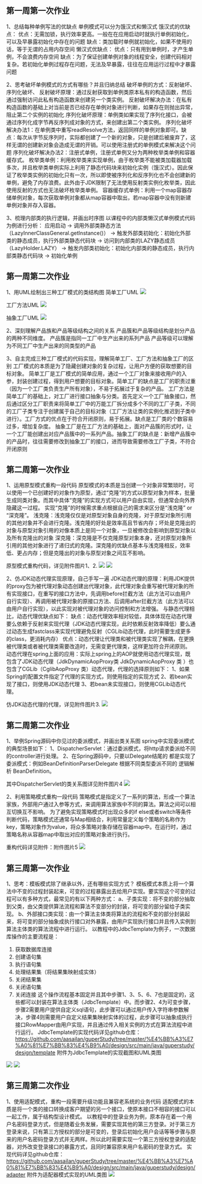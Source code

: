 ## 第一周第一次作业
1、总结每种单例写法的优缺点
单例模式可以分为饿汉式和懒汉式
饿汉式的优缺点：
  优点：无需加锁，执行效率更高。一般在在应用启动时就执行单例初始化，可以及早暴露初始化中存在的问题
  缺点：类加载时单例就初始化，如果不使用的话，等于无谓的占用内存空间
懒汉式优缺点：
  优点：只有用到单例时，才产生单例，不会浪费内存空间
  缺点：为了保证创建单例对象的线程安全，创建代码相对复杂。若初始化单例过程存在问题，无法及早暴露，往往在应用运行过程中才暴露问题

2、思考破坏单例模式的方式有哪些？并且归纳总结
破坏单例的方式：反射破坏、序列化破坏、
反射破坏原理：通过反射获取到单例类原本私有的构造函数，然后通过强制访问此私有构造函数来创建另一个类实例。
反射破坏解决办法：在私有构造函数的基础上对当前是否已经存在单例对象进行判断，如果存在则抛出异常，阻止第二个实例的初始化
序列化破坏原理：单例类如果实现了序列化接口，会被通过序列化成字节再反序列成对象的方式，来创建出第二个类实例。
序列化破坏解决办法1：在单例类中重写readResolve方法，返回同样的单例对象即可。缺点：每次从字节反序列时，实际都创建了一个新的对象，只是创建后被废弃了，这样无谓的创建新对象会造成无谓的开销。可以使用注册式的单例模式来解决这个问题
序列化破坏解决办法2：注册式单例，注册式单例又分为两种枚举类单例和容器缓存式。
  枚举类单例：利用枚举类来实现单例，由于枚举类不能被类加载器加载多次，并且枚举类单例实际上利用了静态代码块来初始化实例（饿汉式）。因此保证了枚举类实例的初始化只有一次，所以即使被序列化和反序列化也不会创建新的单例，避免了内存浪费。此外由于JDK限制了无法使用反射类实例化枚举类，因此使用反射的方式也无法破坏枚举类单例。
  容器缓存式单例：利用一个map容器存储单例对象，每次获取单例对象都从map容器中取出，若map容器中没有则新建单例对象并存入容器。

3、梳理内部类的执行逻辑，并画出时序图
  以课程中的内部类懒汉式单例模式代码为例进行分析：
  应用启动 -> 调用外部类静态方法（LazyInnerClassGeneral.getInstance()） -> 触发外部类初始化：初始化外部类的静态成员，执行外部类静态代码块 -> 访问到内部类的LAZY静态成员（LazyHolder.LAZY） -> 触发内部类初始化：初始化内部类的静态成员，执行内部类静态代码块 -> 初始化单例

## 第一周第二次作业
1、用UML绘制出三种工厂模式的类结构图
简单工厂UML
<img src="./imgs/简单工厂UML.png">

工厂方法UML
<img src="./imgs/工厂方法UML.png">

抽象工厂UML
<img src="./imgs/抽象工厂UML.png">

2、深刻理解产品族和产品等级结构之间的关系
产品簇和产品等级结构是划分产品的两种不同维度。
产品簇是指同一工厂中生产出来的系列产品
产品等级可以理解为不同工厂中生产出来的同类型的产品

3、自主完成三种工厂模式的代码实现，理解简单工厂、工厂方法和抽象工厂的区别
工厂模式的本质是为了隐藏创建对象的复杂过程，让用户方便的获取想要的目标对象。
简单工厂是工厂模式的简单应用，通过一个工厂对象来接收用户的入参，封装创建过程，得到用户想要的目标对象。简单工厂的缺点是工厂的职责过重（因为一个工厂类负责生产所有对象），不易于拓展过于复杂的产品。
工厂方法是简单工厂的基础上，对工厂进行接口抽象与分类。首先定义一个工厂抽象接口，然后通过区分工厂职责来将简单工厂中的万能工厂拆分成多个不同的工厂子类，不同的工厂子类专注于创建属于自己的目标对象（工厂方法让类的实例化推迟到子类中进行）。工厂方式的优点在于符合开闭原则，易于拓展。缺点是工厂类的个数容易过多，增加复杂度。
抽象工厂是在工厂方法的基础上，面对产品簇的形式时，让一个工厂能创建出对应产品簇中的一系列产品。抽象工厂的缺点是：新增产品簇中的产品时，往往需要修改到抽象工厂的接口，进而导致需要修改工厂子类，不符合开闭原则


## 第二周第一次作业
1、运用原型模式重构一段代码
原型模式的本质是当创建一个对象非常繁琐时，可以使用一个已创建好的对象作为原型，通过“克隆”的方式以原型对象为样本，批量生成同类对象。而其中具体“克隆”的实现方式可以用户自由实现，但通常会向外界隐藏这一过程。
实现“克隆”的时候需求重点根据自己的需求来区分是“浅克隆” or “深克隆”。
浅克隆：浅克隆仅仅是对原型对象自身的克隆，对于原型对象所引用的其他对象并不会进行克隆。浅克隆的好处是效率高且节省内存；坏处是克隆出的对象与原型对象引用的对像本质上是同一个对象，一旦被修改会影响到原型对象以及所有克隆出的对象
深克隆：深克隆是不仅克隆原型对象本身，还对原型对象所引用的其他对象进行了递归式的克隆。深克隆的优缺点基本与浅克隆相反，效率低、更占内存；但是克隆出的对象与原型对象之间互不影响。

原型模式重构代码，详见附件图片1、2.
<img src="./imgs/原型模式uml.png">
<img src="./imgs/原型模式实现clone.png">


2、仿JDK动态代理实现原理，自己手写一遍
JDK动态代理的原理：利用JDK提供的proxy包为被代理对象动态创建出代理对象，此代理对象会重写被代理对象的所有实现接口，在重写的接口方法中，先调用before拦截方法（此方法可以由用户自行实现）、再调用被代理对象的原接口方法、后调用after拦截方法（此方法可以由用户自行实现），以此实现对被代理对象的访问控制和方法增强。
与静态代理相比，动态代理优缺点如下：
缺点：动态代理效率相对较低，具体体现在动态代理要么依赖于反射来实现代理（JDK动态代理实现，此时依赖反射效率降低）要么通过动态生成fastclass来实现代理避免反射（CGLib动态代理，此时需要生成更多的class，更消耗内存）
优点：动态代理让代理类和被代理类实现了解耦，在更换被代理类或者被代理类需要改造时，无需变更代理类，这样更加符合开闭原则。
动态代理在spring上面的应用：实际上spring上的AOP就使用动态代理实现，既包含了JDK动态代理（JdkDynamicAopProxy类 JdkDynamicAopProxy 类 ）也包含了CGLib（CglibAopProxy 类）动态代理，代理的选择原则如下：
1、如果Spring的配置文件指定了代理的实现方式，则使用指定的实现方式
2、若bean实现了接口，则使用JDK动态代理
3、若bean未实现接口，则使用CGLib动态代理。

仿JDK动态代理的代理，详见附件图片3.
<img src="./imgs/自定义jdk代理.png">

## 第二周第二次作业
1、举例Spring源码中你见过的委派模式，并画出类关系图
spring中实现委派模式的典型场景如下：
1、DispatcherServlet：通过委派模式，将http请求委派给不同的controller进行处理。
2、在Spring源码中，只要以Delegate结尾的 都是实现了委派模式：例如BeanDefinitionParserDelegate 根据不同类型委派不同的 逻辑解析 BeanDefinition。 

其中DispatcherServlet的类关系图详见附件图片4
<img src="./imgs/dispatcherServlet委派模式.png">

2、利用策略模式重构一段代码
策略模式是指定义了一系列的算法，形成一个算法家族，外部用户通过入参等方式，来调用算法家族中不同的算法。算法之间可以相互切换互不影响。
为了避免实现策略模式时出现众多的if else或者switch等条件判断代码，策略模式还通常与Map相结合，利用常量定义每个策略的名称作为key，策略对象作为value，将众多策略对象存储在容器map中。在运行时，通过策略名称从容器map中取出对应的策略对象进行执行。

重构代码详见附件：附件图片5
<img src="./imgs/策略模式.png">

## 第三周第一次作业
1、思考：模板模式除了继承以外，还有哪些实现方式？
模板模式本质上将一个算法中不变的过程封装起来，可变的过程暴露出去给用户实现。要实现这个可变的过程可以有多种方式，最常见的有以下两种方式：
a、子类实现：将不变的部分抽取到父类，由父类提供算法流程和算法不变部分的封装，将可变的部分留给子类实现。
b、外部接口类实现：由一个算法主体类将算法的流程和不变的部分封装起来，将可变的部分抽象成执行接口对外暴露，由用户实现执行接口并且传入实例到算法主体类的算法流程中进行运行。
以教程中的JdbcTemplate为例子，一次数据库操作的主要流程是：
1) 获取数据库连接
2) 创建语句集
3) 执行语句集
4) 处理结果集（将结果集映射成实体）
5) 关闭结果集
6) 关闭语句集
7) 关闭连接
这个操作流程基本固定并且其中步骤1、3、5、6、7也是固定的，这些都可以封装在算法主体类（JdbcTemplate）中。而步骤2、4为可变步骤，步骤2需要用户提供自定义sql语句，此步骤可以通过用户传入字符串参数解决，步骤4则需要用户自定义结果集映射实体的过程，此步骤可以抽象成执行接口RowMapper由用户实现，并且通过传入相关实例的方式在算法流程中进行运行。
JdbcTemplate的实现代码详见github仓库：https://github.com/aasailan/guperStudy/tree/master/%E4%BB%A3%E7%A0%81%E7%BB%83%E4%B9%A0/design/src/main/java/guperstudy/design/template
附件为JdbcTemplate的实现截图和UML类图
<img src="./imgs/jdbctemplate.png">
<img src="./imgs/jdbctemplateUML.png">


## 第三周第二次作业
1、使用适配模式，重构一段需要升级功能且兼容老系统的业务代码
适配模式的本质是将一个类的接口转换成客户期望的另一个接口，使原本接口不相容的接口可以一起工作，属于结构型设计模式。
以教程中的登录业务为例，原本存在着一个用户名密码登录方式，但是随着业务发展，需要实现其他的第三方登录。对于第三方登录来说，只有第三方授权的部分是可变的，登录后初始化用户会话等等步骤与原来的用户名密码登录方式并无两样。所以此时需要实现一个第三方授权登录的适配器，对外改变登录接口的暴露方式，且同时兼容原来用户名密码的登录方式。
实现代码详见github仓库：https://github.com/aasailan/guperStudy/tree/master/%E4%BB%A3%E7%A0%81%E7%BB%83%E4%B9%A0/design/src/main/java/guperstudy/design/adapter
附件为适配器模式实现的UML类图
<img src="./imgs/adapter.png">
